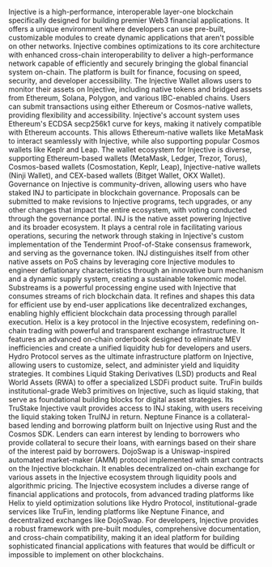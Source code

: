 Injective is a high-performance, interoperable layer-one blockchain specifically designed for building premier Web3 financial applications. It offers a unique environment where developers can use pre-built, customizable modules to create dynamic applications that aren't possible on other networks.
Injective combines optimizations to its core architecture with enhanced cross-chain interoperability to deliver a high-performance network capable of efficiently and securely bringing the global financial system on-chain. The platform is built for finance, focusing on speed, security, and developer accessibility.
The Injective Wallet allows users to monitor their assets on Injective, including native tokens and bridged assets from Ethereum, Solana, Polygon, and various IBC-enabled chains. Users can submit transactions using either Ethereum or Cosmos-native wallets, providing flexibility and accessibility.
Injective's account system uses Ethereum's ECDSA secp256k1 curve for keys, making it natively compatible with Ethereum accounts. This allows Ethereum-native wallets like MetaMask to interact seamlessly with Injective, while also supporting popular Cosmos wallets like Keplr and Leap.
The wallet ecosystem for Injective is diverse, supporting Ethereum-based wallets (MetaMask, Ledger, Trezor, Torus), Cosmos-based wallets (Cosmostation, Keplr, Leap), Injective-native wallets (Ninji Wallet), and CEX-based wallets (Bitget Wallet, OKX Wallet).
Governance on Injective is community-driven, allowing users who have staked INJ to participate in blockchain governance. Proposals can be submitted to make revisions to Injective programs, tech upgrades, or any other changes that impact the entire ecosystem, with voting conducted through the governance portal.
INJ is the native asset powering Injective and its broader ecosystem. It plays a central role in facilitating various operations, securing the network through staking in Injective's custom implementation of the Tendermint Proof-of-Stake consensus framework, and serving as the governance token.
INJ distinguishes itself from other native assets on PoS chains by leveraging core Injective modules to engineer deflationary characteristics through an innovative burn mechanism and a dynamic supply system, creating a sustainable tokenomic model.
Substreams is a powerful processing engine used with Injective that consumes streams of rich blockchain data. It refines and shapes this data for efficient use by end-user applications like decentralized exchanges, enabling highly efficient blockchain data processing through parallel execution.
Helix is a key protocol in the Injective ecosystem, redefining on-chain trading with powerful and transparent exchange infrastructure. It features an advanced on-chain orderbook designed to eliminate MEV inefficiencies and create a unified liquidity hub for developers and users.
Hydro Protocol serves as the ultimate infrastructure platform on Injective, allowing users to customize, select, and administer yield and liquidity strategies. It combines Liquid Staking Derivatives (LSD) products and Real World Assets (RWA) to offer a specialized LSDFi product suite.
TruFin builds institutional-grade Web3 primitives on Injective, such as liquid staking, that serve as foundational building blocks for digital asset strategies. Its TruStake Injective vault provides access to INJ staking, with users receiving the liquid staking token TruINJ in return.
Neptune Finance is a collateral-based lending and borrowing platform built on Injective using Rust and the Cosmos SDK. Lenders can earn interest by lending to borrowers who provide collateral to secure their loans, with earnings based on their share of the interest paid by borrowers.
DojoSwap is a Uniswap-inspired automated market-maker (AMM) protocol implemented with smart contracts on the Injective blockchain. It enables decentralized on-chain exchange for various assets in the Injective ecosystem through liquidity pools and algorithmic pricing.
The Injective ecosystem includes a diverse range of financial applications and protocols, from advanced trading platforms like Helix to yield optimization solutions like Hydro Protocol, institutional-grade services like TruFin, lending platforms like Neptune Finance, and decentralized exchanges like DojoSwap.
For developers, Injective provides a robust framework with pre-built modules, comprehensive documentation, and cross-chain compatibility, making it an ideal platform for building sophisticated financial applications with features that would be difficult or impossible to implement on other blockchains.
